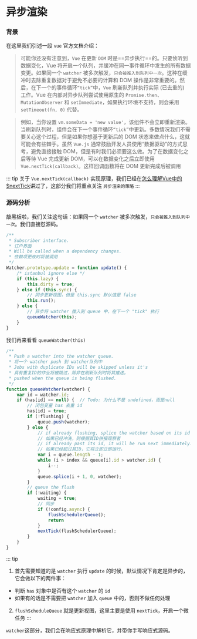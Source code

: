 # 异步渲染

### 背景

在这里我们引述一段 `vue` 官方文档介绍：

> 可能你还没有注意到，`Vue` 在更新 `DOM` 时是==异步执行==的。只要侦听到数据变化，Vue 将开启一个队列，并缓冲在同一事件循环中发生的所有数据变更。如果同一个 `watcher` 被多次触发，`只会被推入到队列中一次`。这种在缓冲时去除重复数据对于避免不必要的计算和 DOM 操作是非常重要的。然后，在下一个的事件循环`“tick”`中，`Vue` 刷新队列并执行实际 (已去重的) 工作。Vue 在内部对异步队列尝试使用原生的 `Promise.then`、`MutationObserver` 和 `setImmediate`，如果执行环境不支持，则会采用 `setTimeout(fn, 0)` 代替。

> 例如，当你设置 `vm.someData = 'new value'`，该组件不会立即重新渲染。当刷新队列时，组件会在下一个事件循环`“tick”`中更新。多数情况我们不需要关心这个过程，但是如果你想基于更新后的 DOM 状态来做点什么，这就可能会有些棘手。虽然 `Vue.js` 通常鼓励开发人员使用“数据驱动”的方式思考，避免直接接触 DOM，但是有时我们必须要这么做。为了在数据变化之后等待 Vue 完成更新 DOM，可以在数据变化之后立即使用 `Vue.nextTick(callback)`。这样回调函数将在 DOM 更新完成后被调用

::: tip
关于 `Vue.nextTick(callback)` 实现原理，我们已经在[怎么理解Vue中的$nextTick](https://jayconscious.github.io/blog/vue2/vue2/question/aboutNextTick.html)讲过了，这部分我们将重点关注 `异步渲染的策略`
:::

### 源码分析

敲黑板啦，我们关注这句话：如果同一个 `watcher` 被多次触发，`只会被推入到队列中一次`。我们直接怼源码。

```js
/**
 * Subscriber interface.
 * 订户界面
 * Will be called when a dependency changes.
 * 依赖项更改时将被调用
 */
Watcher.prototype.update = function update() {
    /* istanbul ignore else */
    if (this.lazy) {
        this.dirty = true;
    } else if (this.sync) {
        // 同步更新视图，但是 this.sync 默认值是 false
        this.run();
    } else {
        // 异步将 watcher 推入到 queue 中，在下一个 "tick" 执行
        queueWatcher(this);
    }
}
```
我们再来看看 `queueWatcher(this)`

```js
/**
 * Push a watcher into the watcher queue.
 * 将一个 watcher push 到 watcher队列中
 * Jobs with duplicate IDs will be skipped unless it's
 * 具有重复ID的作业将被跳过，除非在刷新队列时将其推送。
 * pushed when the queue is being flushed.
 */
function queueWatcher(watcher) {
    var id = watcher.id;
    if (has[id] == null) {  // Todo: 为什么不是 undefined，而是null
        // 闭包变量 has 去重 id
        has[id] = true;
        if (!flushing) {
            queue.push(watcher);
        } else {
            // if already flushing, splice the watcher based on its id
            // 如果已经冲洗，则根据其ID拼接观察者
            // if already past its id, it will be run next immediately.
            // 如果已经超过其ID，它将立即立即运行。
            var i = queue.length - 1;
            while (i > index && queue[i].id > watcher.id) {
                i--;
            }
            queue.splice(i + 1, 0, watcher);
        }
        // queue the flush
        if (!waiting) {
            waiting = true;
            // 同步
            if (!config.async) {
                flushSchedulerQueue();
                return
            }
            nextTick(flushSchedulerQueue);
        }
    }
}
```

::: tip
1. 首先需要知道的是 `watcher` 执行 `update` 的时候，默认情况下肯定是异步的，它会做以下的两件事：
- 判断 `has` 对象中是否有这个 `watcher` 的 `id`
- 如果有的话是不需要把 `watcher` 加入 `queue` 中的，否则不做任何处理
2. `flushScheduleQueue` 就是更新视图，这里主要是使用 `nextTick`，开启一个微任务
:::

`watcher`这部分，我们会在响应式原理中解析它，并带你手写响应式源码。





